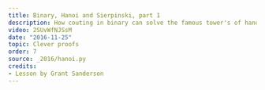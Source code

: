 ```yaml
---
title: Binary, Hanoi and Sierpinski, part 1
description: How couting in binary can solve the famous tower's of hanoi problem.
video: 2SUvWfNJSsM
date: "2016-11-25"
topic: Clever proofs
order: 7
source: _2016/hanoi.py
credits:
- Lesson by Grant Sanderson
---
```

